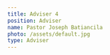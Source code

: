 ```yaml
---
title: Adviser 4
position: Adviser
name: Pastor Joseph Batiancila
photo: /assets/default.jpg
type: Adviser
---
```


